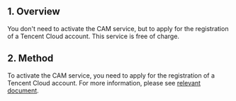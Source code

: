 ## 1. Overview

You don't need to activate the CAM service, but to apply for the registration of a Tencent Cloud account. This service is free of charge.

## 2. Method

To activate the CAM service, you need to apply for the registration of a Tencent Cloud account. For more information, please see [relevant document](https://www.qcloud.com/document/product/378/8415).

